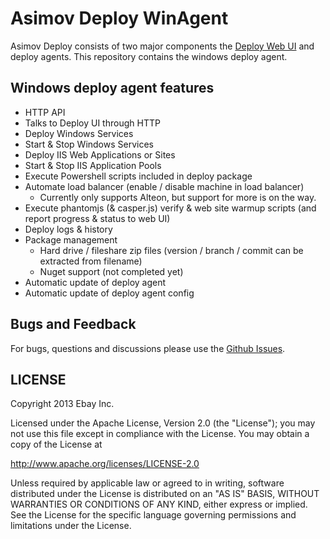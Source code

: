Asimov Deploy WinAgent
================

Asimov Deploy consists of two major components the [Deploy Web UI](https://github.com/asimov-deploy) and deploy agents. This repository contains the windows deploy agent.

## Windows deploy agent features
* HTTP API
* Talks to Deploy UI through HTTP
* Deploy Windows Services
* Start & Stop Windows Services
* Deploy IIS Web Applications or Sites
* Start & Stop IIS Application Pools
* Execute Powershell scripts included in deploy package
* Automate load balancer (enable / disable machine in load balancer)
	* Currently only supports Alteon, but support for more is on the way.
* Execute phantomjs (& casper.js) verify & web site warmup scripts (and report progress & status to web UI)
* Deploy logs & history
* Package management
	* Hard drive / fileshare zip files (version / branch / commit can be extracted from filename)
	* Nuget support (not completed yet)
* Automatic update of deploy agent
* Automatic update of deploy agent config

## Bugs and Feedback
For bugs, questions and discussions please use the [Github Issues](asimov-deploy/issues).

## LICENSE
Copyright 2013 Ebay Inc.

Licensed under the Apache License, Version 2.0 (the "License");
you may not use this file except in compliance with the License.
You may obtain a copy of the License at

<http://www.apache.org/licenses/LICENSE-2.0>

Unless required by applicable law or agreed to in writing, software
distributed under the License is distributed on an "AS IS" BASIS,
WITHOUT WARRANTIES OR CONDITIONS OF ANY KIND, either express or implied.
See the License for the specific language governing permissions and
limitations under the License.